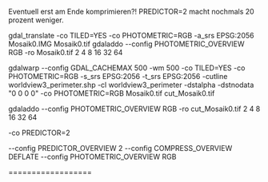 Eventuell erst am Ende komprimieren?!
PREDICTOR=2 macht nochmals 20 prozent weniger.



gdal_translate -co TILED=YES -co PHOTOMETRIC=RGB -a_srs EPSG:2056 Mosaik0.IMG Mosaik0.tif
gdaladdo --config PHOTOMETRIC_OVERVIEW RGB -ro Mosaik0.tif 2 4 8 16 32 64


gdalwarp --config GDAL_CACHEMAX 500 -wm 500 -co TILED=YES -co PHOTOMETRIC=RGB -s_srs EPSG:2056 -t_srs EPSG:2056 -cutline worldview3_perimeter.shp -cl worldview3_perimeter -dstalpha -dstnodata "0 0 0 0" -co PHOTOMETRIC=RGB Mosaik0.tif cut_Mosaik0.tif

gdaladdo --config PHOTOMETRIC_OVERVIEW RGB -ro cut_Mosaik0.tif 2 4 8 16 32 64



-co PREDICTOR=2


--config PREDICTOR_OVERVIEW 2
--config COMPRESS_OVERVIEW DEFLATE
--config PHOTOMETRIC_OVERVIEW RGB

==================